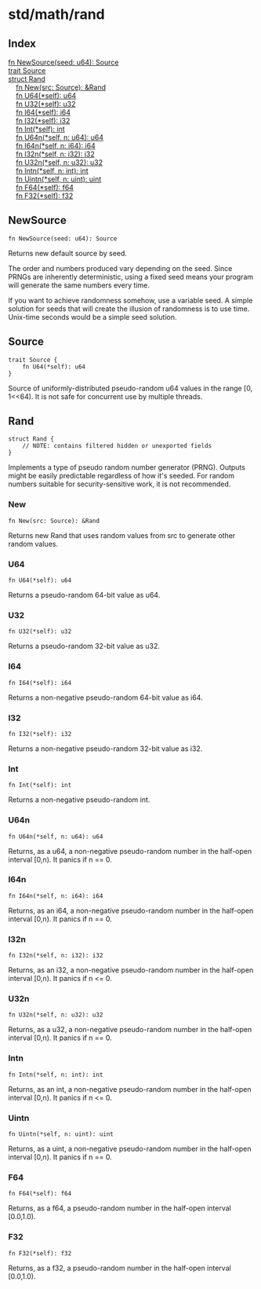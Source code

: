 # std/math/rand

## Index

[fn NewSource\(seed: u64\): Source](#newsource)\
[trait Source](#source)\
[struct Rand](#rand)\
&nbsp;&nbsp;&nbsp;&nbsp;[fn New\(src: Source\): &amp;Rand](#new)\
&nbsp;&nbsp;&nbsp;&nbsp;[fn U64\(\*self\): u64](#u64)\
&nbsp;&nbsp;&nbsp;&nbsp;[fn U32\(\*self\): u32](#u32)\
&nbsp;&nbsp;&nbsp;&nbsp;[fn I64\(\*self\): i64](#i64)\
&nbsp;&nbsp;&nbsp;&nbsp;[fn I32\(\*self\): i32](#i32)\
&nbsp;&nbsp;&nbsp;&nbsp;[fn Int\(\*self\): int](#int)\
&nbsp;&nbsp;&nbsp;&nbsp;[fn U64n\(\*self, n: u64\): u64](#u64n)\
&nbsp;&nbsp;&nbsp;&nbsp;[fn I64n\(\*self, n: i64\): i64](#i64n)\
&nbsp;&nbsp;&nbsp;&nbsp;[fn I32n\(\*self, n: i32\): i32](#i32n)\
&nbsp;&nbsp;&nbsp;&nbsp;[fn U32n\(\*self, n: u32\): u32](#u32n)\
&nbsp;&nbsp;&nbsp;&nbsp;[fn Intn\(\*self, n: int\): int](#intn)\
&nbsp;&nbsp;&nbsp;&nbsp;[fn Uintn\(\*self, n: uint\): uint](#uintn)\
&nbsp;&nbsp;&nbsp;&nbsp;[fn F64\(\*self\): f64](#f64)\
&nbsp;&nbsp;&nbsp;&nbsp;[fn F32\(\*self\): f32](#f32)



## NewSource
```jule
fn NewSource(seed: u64): Source
```
Returns new default source by seed\.

The order and numbers produced vary depending on the seed\. Since PRNGs are inherently deterministic, using a fixed seed means your program will generate the same numbers every time\.

If you want to achieve randomness somehow, use a variable seed\. A simple solution for seeds that will create the illusion of randomness is to use time\. Unix\-time seconds would be a simple seed solution\.

## Source
```jule
trait Source {
	fn U64(*self): u64
}
```
Source of uniformly\-distributed pseudo\-random u64 values in the range \[0, 1&lt;&lt;64\)\. It is not safe for concurrent use by multiple threads\.

## Rand
```jule
struct Rand {
	// NOTE: contains filtered hidden or unexported fields
}
```
Implements a type of pseudo random number generator \(PRNG\)\. Outputs might be easily predictable regardless of how it&#39;s seeded\. For random numbers suitable for security\-sensitive work, it is not recommended\.

### New
```jule
fn New(src: Source): &Rand
```
Returns new Rand that uses random values from src to generate other random values\.

### U64
```jule
fn U64(*self): u64
```
Returns a pseudo\-random 64\-bit value as u64\.

### U32
```jule
fn U32(*self): u32
```
Returns a pseudo\-random 32\-bit value as u32\.

### I64
```jule
fn I64(*self): i64
```
Returns a non\-negative pseudo\-random 64\-bit value as i64\.

### I32
```jule
fn I32(*self): i32
```
Returns a non\-negative pseudo\-random 32\-bit value as i32\.

### Int
```jule
fn Int(*self): int
```
Returns a non\-negative pseudo\-random int\.

### U64n
```jule
fn U64n(*self, n: u64): u64
```
Returns, as a u64, a non\-negative pseudo\-random number in the half\-open interval \[0,n\)\. It panics if n == 0\.

### I64n
```jule
fn I64n(*self, n: i64): i64
```
Returns, as an i64, a non\-negative pseudo\-random number in the half\-open interval \[0,n\)\. It panics if n == 0\.

### I32n
```jule
fn I32n(*self, n: i32): i32
```
Returns, as an i32, a non\-negative pseudo\-random number in the half\-open interval \[0,n\)\. It panics if n &lt;= 0\.

### U32n
```jule
fn U32n(*self, n: u32): u32
```
Returns, as a u32, a non\-negative pseudo\-random number in the half\-open interval \[0,n\)\. It panics if n == 0\.

### Intn
```jule
fn Intn(*self, n: int): int
```
Returns, as an int, a non\-negative pseudo\-random number in the half\-open interval \[0,n\)\. It panics if n &lt;= 0\.

### Uintn
```jule
fn Uintn(*self, n: uint): uint
```
Returns, as a uint, a non\-negative pseudo\-random number in the half\-open interval \[0,n\)\. It panics if n == 0\.

### F64
```jule
fn F64(*self): f64
```
Returns, as a f64, a pseudo\-random number in the half\-open interval \[0\.0,1\.0\)\.

### F32
```jule
fn F32(*self): f32
```
Returns, as a f32, a pseudo\-random number in the half\-open interval \[0\.0,1\.0\)\.